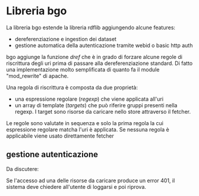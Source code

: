Libreria bgo
=====================

La libreria bgo estende la libreria rdflib aggiungendo alcune features:

- dereferenziazione e  ingestion dei dataset 
- gestione automatica della autenticazione tramite webid o basic http auth

bgo aggiunge la funzione *dref* che è in grado di forzare alcune regole di riscrittura degli uri prima di passare alla dereferenziazione standard. Di fatto una implementazione molto semplificata di quanto fa il module "mod_rewrite" di apache.

Una regola di riscrittura è composta da due proprietà:

- una espressione regolare (*regexp*) che viene applicata all'uri
- un array di template (*targets*) che può riferire gruppi presenti nella regexp. I target sono risorse
da caricare nello store attraverso il fetcher.

Le regole sono valutate in sequenza e solo la prima regola la cui espressione regolare matcha l'uri è applicata. Se nessuna regola è applicabile viene usato direttamente fetcher

## gestione autenticazione

Da discutere:

Se l'accesso ad una delle risorse da caricare produce un error 401, il sistema deve 
chiedere all'utente di loggarsi e poi riprova.